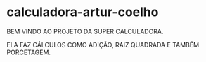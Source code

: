 # calculadora-artur-coelho


BEM VINDO AO PROJETO DA SUPER CALCULADORA.

ELA FAZ CÁLCULOS COMO ADIÇÃO, RAIZ QUADRADA 
E TAMBÉM PORCETAGEM.


